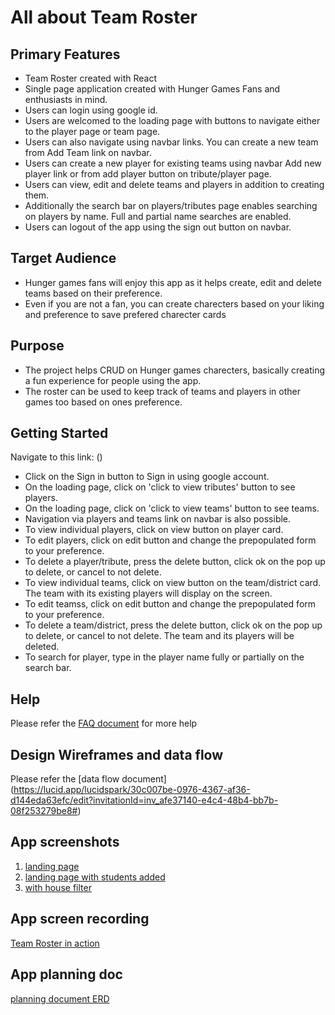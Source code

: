 # All about Team Roster

## Primary Features

- Team Roster created with React
- Single page application created with Hunger Games Fans and enthusiasts in mind.
- Users can login using google id.
- Users are welcomed to the loading page with buttons to navigate either to the player page or team page.
- Users can also navigate using navbar links. You can create a new team from Add Team link on navbar.
- Users can create a new player for existing teams using navbar Add new player link or from add player button on tribute/player page. 
- Users can view, edit and delete teams and players in addition to creating them.
- Additionally the search bar on players/tributes page enables searching on players by name. Full and partial name searches are enabled.
- Users can logout of the app using the sign out button on navbar.

## Target Audience

  - Hunger games fans will enjoy this app as it helps create, edit and delete teams based on their preference. 
  - Even if you are not a fan, you can create charecters based on your liking and preference to save prefered charecter cards


## Purpose

- The project helps CRUD on Hunger games charecters, basically creating a fun experience for people using the app. 
- The roster can be used to keep track of teams and players in other games too based on ones preference. 


## Getting Started

  Navigate to this link: ()
  - Click on the Sign in button to Sign in using google account.
  - On the loading page, click on 'click to view tributes' button to see players.
  - On the loading page, click on 'click to view teams' button to see teams.
  - Navigation via players and teams link on navbar is also possible.
  - To view individual players, click on view button on player card.
  - To edit players, click on edit button and change the prepopulated form to your preference. 
  - To delete a player/tribute, press the delete button, click ok on the pop up to delete, or cancel to not delete.
  - To view individual teams, click on view button on the team/district card. The team with its existing players will display on the screen.
  - To edit teamss, click on edit button and change the prepopulated form to your preference. 
  - To delete a team/district, press the delete button, click ok on the pop up to delete, or cancel to not delete. The team and its players will be deleted.
  - To search for player, type in the player name fully or partially on the search bar.

  

## Help

Please refer the [FAQ document](./docs/faq.md) for more help


## Design Wireframes and data flow

Please refer the [data flow document] (https://lucid.app/lucidspark/30c007be-0976-4367-af36-d144eda63efc/edit?invitationId=inv_afe37140-e4c4-48b4-bb7b-08f253279be8#)

## App screenshots

1. [landing page]()
2. [landing page with students added]()
3. [with house filter]()


## App screen recording

[Team Roster in action]()

## App planning doc

[planning document ERD](https://dbdiagram.io/d/62e469eff31da965e8431503)
